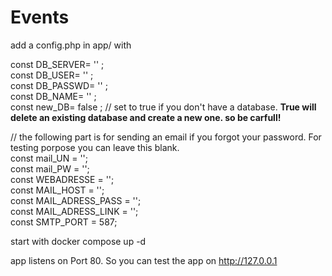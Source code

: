 # Events

add a config.php in app/ with  

const DB_SERVER= '' ;  
const DB_USER= '' ;  
const DB_PASSWD= '' ;  
const DB_NAME=  '' ;  
const new_DB= false  ;  // set to true if you don't have a database. **True will delete an existing database and create a new one. so be carfull!**

// the following part is for sending an email if you forgot your password. For testing porpose you can leave this blank.  
const mail_UN = '';  
const mail_PW = '';  
const WEBADRESSE = '';  
const MAIL_HOST = '';  
const MAIL_ADRESS_PASS = '';  
const MAIL_ADRESS_LINK = '';  
const SMTP_PORT = 587; 


start with docker compose up -d  
  
app listens on Port 80. So you can test the app on http://127.0.0.1  
